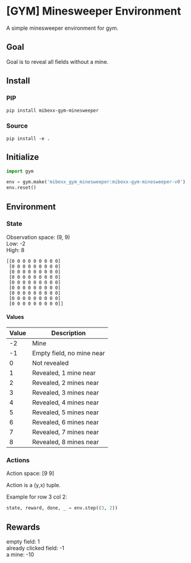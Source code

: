 # [GYM] Minesweeper Environment

A simple minesweeper environment for gym.

## Goal
Goal is to reveal all fields without a mine.

## Install

### PIP
```
pip install mibexx-gym-minesweeper
```

### Source
```
pip install -e .
```

## Initialize
```python
import gym

env = gym.make('mibexx_gym_minesweeper:mibexx-gym-minesweeper-v0')
env.reset()
```


## Environment

### State
Observation space:  (9, 9)  
Low: -2  
High: 8

```
[[0 0 0 0 0 0 0 0 0]
 [0 0 0 0 0 0 0 0 0]
 [0 0 0 0 0 0 0 0 0]
 [0 0 0 0 0 0 0 0 0]
 [0 0 0 0 0 0 0 0 0]
 [0 0 0 0 0 0 0 0 0]
 [0 0 0 0 0 0 0 0 0]
 [0 0 0 0 0 0 0 0 0]
 [0 0 0 0 0 0 0 0 0]]
```

#### Values
| Value | Description |
| ----- | ----------- |
| -2 | Mine |
| -1 | Empty field, no mine near |
| 0 | Not revealed |
| 1 | Revealed, 1 mine near |
| 2 | Revealed, 2 mines near |
| 3 | Revealed, 3 mines near |
| 4 | Revealed, 4 mines near |
| 5 | Revealed, 5 mines near |
| 6 | Revealed, 6 mines near |
| 7 | Revealed, 7 mines near |
| 8 | Revealed, 8 mines near |

### Actions
Action space:  [9 9]

Action is a (y,x) tuple.

Example for row 3 col 2:
```python
state, reward, done, _ = env.step((3, 2))
```


## Rewards
empty field: 1  
already clicked field: -1   
a mine: -10  